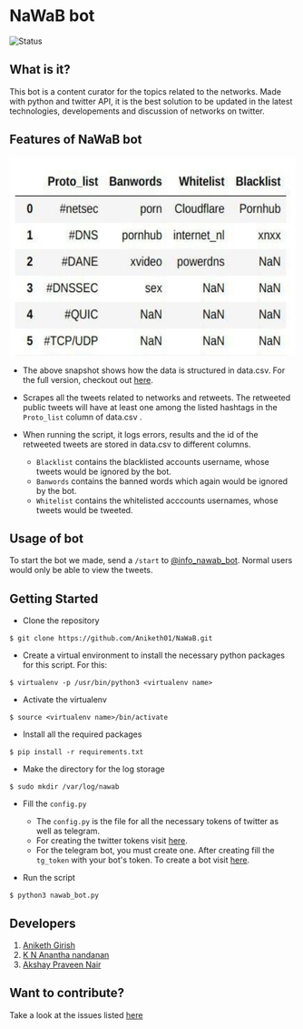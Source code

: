 # NaWaB bot
![Status](https://img.shields.io/badge/Status-Under_Development-Red.svg) 

## What is it?
This bot is a content curator for the topics related to the networks. Made with python and twitter API, it is the best solution to be updated in the latest technologies, developements and discussion of networks on twitter.

## Features of NaWaB bot
<p align="center">
  <img width="550" height="350" src="Image/data.jpg">
</p>

* The above snapshot shows how the data is structured in data.csv. For the full version, checkout out [here](data.csv).
* Scrapes all the tweets related to networks and retweets. The retweeted public tweets will have at least one among the listed hashtags in the `Proto_list` column of data.csv .
* When running the script, it logs errors, results and the id of the retweeted tweets are stored in data.csv to different columns.

    *  `Blacklist` contains the blacklisted accounts username, whose tweets would be ignored by the bot.
    *  `Banwords`  contains the banned words which again would be ignored by the bot.
    *  `Whitelist` contains the whitelisted acccounts usernames, whose tweets would be tweeted.


## Usage of bot
To start the bot we made, send a `/start` to [@info_nawab_bot](https://t.me/info_nawab_bot). Normal users would only be able to view the tweets.

## Getting Started
* Clone the repository
```
$ git clone https://github.com/Aniketh01/NaWaB.git
```
* Create a virtual environment to install the necessary python packages for this script. For this:

``` 
$ virtualenv -p /usr/bin/python3 <virtualenv name> 
```

* Activate the virtualenv

```
$ source <virtualenv name>/bin/activate
```

* Install all the required packages 
```
$ pip install -r requirements.txt
```

* Make the directory for the log storage
```
$ sudo mkdir /var/log/nawab
```

* Fill the `config.py`
  * The `config.py` is the file for all the necessary tokens of twitter as well as telegram. 
  * For creating the twitter tokens visit [here](https://developer.twitter.com/en/apps/create).
  * For the telegram bot, you must create one. After creating fill the `tg_token` with your bot's token. To create a bot visit [here](https://core.telegram.org/bots#3-how-do-i-create-a-bot).

* Run the script
```
$ python3 nawab_bot.py
```

## Developers 
1. [Aniketh Girish](https://github.com/Aniketh01/)
2. [K N Anantha nandanan](https://github.com/ananthanandanan)
3. [Akshay Praveen Nair](https://github.com/iammarco11/)

## Want to contribute?
Take a look at the issues listed [here](https://github.com/Aniketh01/NaWaB/issues)
